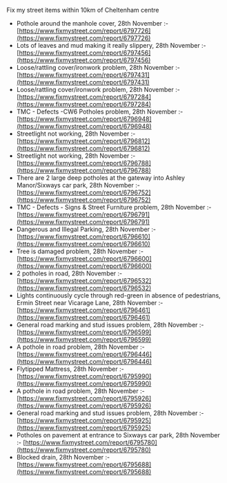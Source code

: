 Fix my street items within 10km of Cheltenham centre

<!-- fix_marker starts -->

- Pothole around the manhole cover, 28th November :- [https://www.fixmystreet.com/report/6797726](https://www.fixmystreet.com/report/6797726)
- Lots of leaves and mud making it really slippery, 28th November :- [https://www.fixmystreet.com/report/6797456](https://www.fixmystreet.com/report/6797456)
- Loose/rattling cover/ironwork problem, 28th November :- [https://www.fixmystreet.com/report/6797431](https://www.fixmystreet.com/report/6797431)
- Loose/rattling cover/ironwork problem, 28th November :- [https://www.fixmystreet.com/report/6797284](https://www.fixmystreet.com/report/6797284)
- TMC - Defects -CW6 Potholes  problem, 28th November :- [https://www.fixmystreet.com/report/6796948](https://www.fixmystreet.com/report/6796948)
- Streetlight not working, 28th November :- [https://www.fixmystreet.com/report/6796812](https://www.fixmystreet.com/report/6796812)
- Streetlight not working, 28th November :- [https://www.fixmystreet.com/report/6796788](https://www.fixmystreet.com/report/6796788)
- There are 2 large deep potholes at the gateway into Ashley Manor/Sixways car park, 28th November :- [https://www.fixmystreet.com/report/6796752](https://www.fixmystreet.com/report/6796752)
- TMC - Defects - Signs & Street Furniture problem, 28th November :- [https://www.fixmystreet.com/report/6796791](https://www.fixmystreet.com/report/6796791)
- Dangerous and Illegal Parking, 28th November :- [https://www.fixmystreet.com/report/6796610](https://www.fixmystreet.com/report/6796610)
- Tree is damaged problem, 28th November :- [https://www.fixmystreet.com/report/6796600](https://www.fixmystreet.com/report/6796600)
- 2 potholes in road, 28th November :- [https://www.fixmystreet.com/report/6796532](https://www.fixmystreet.com/report/6796532)
- Lights continuously cycle through red-green in absence of pedestrians, Ermin Street near Vicarage Lane, 28th November :- [https://www.fixmystreet.com/report/6796461](https://www.fixmystreet.com/report/6796461)
- General road marking and stud issues problem, 28th November :- [https://www.fixmystreet.com/report/6796599](https://www.fixmystreet.com/report/6796599)
- A pothole in road problem, 28th November :- [https://www.fixmystreet.com/report/6796446](https://www.fixmystreet.com/report/6796446)
- Flytipped Mattress, 28th November :- [https://www.fixmystreet.com/report/6795990](https://www.fixmystreet.com/report/6795990)
- A pothole in road problem, 28th November :- [https://www.fixmystreet.com/report/6795926](https://www.fixmystreet.com/report/6795926)
- General road marking and stud issues problem, 28th November :- [https://www.fixmystreet.com/report/6795925](https://www.fixmystreet.com/report/6795925)
- Potholes on pavement at entrance to Sixways car park, 28th November :- [https://www.fixmystreet.com/report/6795780](https://www.fixmystreet.com/report/6795780)
- Blocked drain, 28th November :- [https://www.fixmystreet.com/report/6795688](https://www.fixmystreet.com/report/6795688)

<!-- fix_marker ends -->